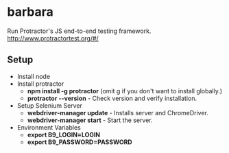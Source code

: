 # barbara
Run Protractor's JS end-to-end testing framework.  
http://www.protractortest.org/#/  
## Setup  
* Install node  
* Install protractor  
  *  **npm install -g protractor** (omit g if you don't want to install globally.)  
  * **protractor --version** - Check version and verify installation.  
* Setup Selenium Server  
  * **webdriver-manager update** - Installs server and ChromeDriver.  
  * **webdriver-manager start** - Start the server.  
* Environment Variables  
  * **export B9_LOGIN=LOGIN**  
  * **export B9_PASSWORD=PASSWORD**  
